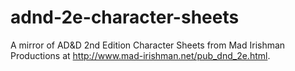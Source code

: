 # adnd-2e-character-sheets

A mirror of AD&amp;D 2nd Edition Character Sheets from Mad Irishman Productions at http://www.mad-irishman.net/pub_dnd_2e.html.
